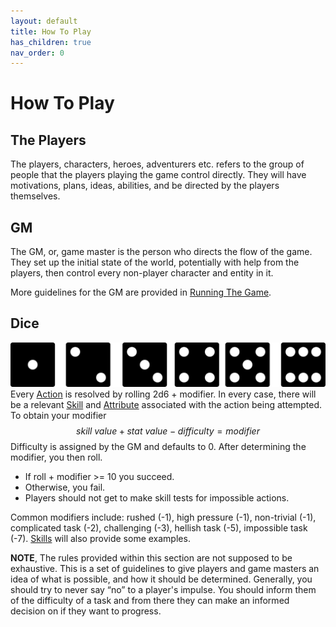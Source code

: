 ```yaml
---
layout: default
title: How To Play
has_children: true
nav_order: 0
---
```

# How To Play
## The Players
The players, characters, heroes, adventurers etc. refers to the group of people that the players playing the game control directly. They will have motivations, plans, ideas, abilities, and be directed by the players themselves.

## GM
The GM, or, game master is the person who directs the flow of the game. They set up the initial state of the world, potentially with help from the players, then control every non-player character and entity in it.

More guidelines for the GM are provided in [Running The Game](Running-The-Game).

## Dice
![dice-icons](Content/dice-icons.svg)
Every [Action](Terminology#Action) is resolved by rolling 2d6 + modifier. In every case, there will be a relevant [Skill](Skills) and [Attribute](Attributes) associated with the action being attempted. To obtain your modifier
$$skill\ value + stat\ value - difficulty = modifier$$ 
Difficulty is assigned by the GM and defaults to 0. After determining the modifier, you then roll. 
* If roll + modifier >= 10 you succeed.
* Otherwise, you fail.
* Players should not get to make skill tests for impossible actions.

Common modifiers include: rushed (-1), high pressure (-1), non-trivial (-1), complicated task (-2), challenging (-3), hellish task (-5), impossible task (-7). [Skills](Skills) will also provide some examples.

**NOTE**, The rules provided within this section are not supposed to be exhaustive. This is a set of guidelines to give players and game masters an idea of what is possible, and how it should be determined. Generally, you should try to never say “no” to a player's impulse. You should inform them of the difficulty of a task and from there they can make an informed decision on if they want to progress.